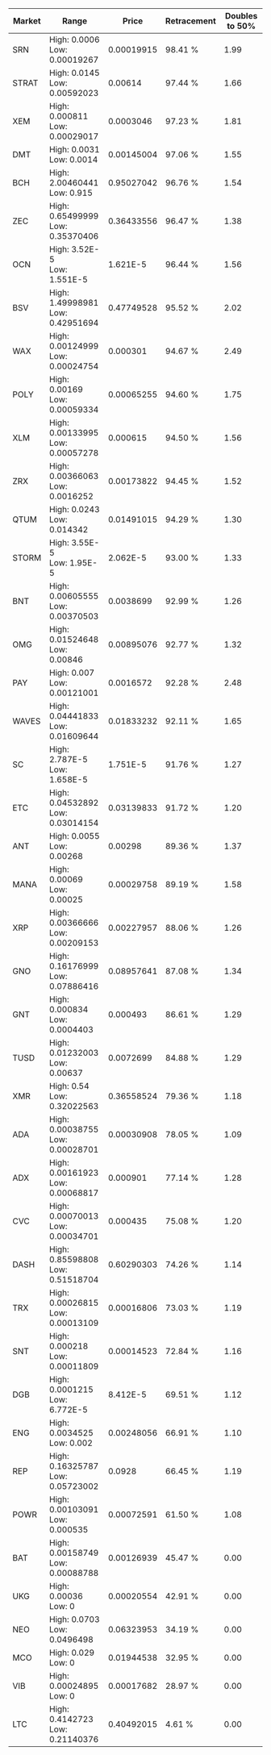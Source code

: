 | Market | Range | Price| Retracement | Doubles to 50% |
| --- | --- | --- | --- | --- |
| SRN | High: 0.0006<br />Low: 0.00019267 | 0.00019915 | 98.41 % | 1.99 |
| STRAT | High: 0.0145<br />Low: 0.00592023 | 0.00614 | 97.44 % | 1.66 |
| XEM | High: 0.000811<br />Low: 0.00029017 | 0.0003046 | 97.23 % | 1.81 |
| DMT | High: 0.0031<br />Low: 0.0014 | 0.00145004 | 97.06 % | 1.55 |
| BCH | High: 2.00460441<br />Low: 0.915 | 0.95027042 | 96.76 % | 1.54 |
| ZEC | High: 0.65499999<br />Low: 0.35370406 | 0.36433556 | 96.47 % | 1.38 |
| OCN | High: 3.52E-5<br />Low: 1.551E-5 | 1.621E-5 | 96.44 % | 1.56 |
| BSV | High: 1.49998981<br />Low: 0.42951694 | 0.47749528 | 95.52 % | 2.02 |
| WAX | High: 0.00124999<br />Low: 0.00024754 | 0.000301 | 94.67 % | 2.49 |
| POLY | High: 0.00169<br />Low: 0.00059334 | 0.00065255 | 94.60 % | 1.75 |
| XLM | High: 0.00133995<br />Low: 0.00057278 | 0.000615 | 94.50 % | 1.56 |
| ZRX | High: 0.00366063<br />Low: 0.0016252 | 0.00173822 | 94.45 % | 1.52 |
| QTUM | High: 0.0243<br />Low: 0.014342 | 0.01491015 | 94.29 % | 1.30 |
| STORM | High: 3.55E-5<br />Low: 1.95E-5 | 2.062E-5 | 93.00 % | 1.33 |
| BNT | High: 0.00605555<br />Low: 0.00370503 | 0.0038699 | 92.99 % | 1.26 |
| OMG | High: 0.01524648<br />Low: 0.00846 | 0.00895076 | 92.77 % | 1.32 |
| PAY | High: 0.007<br />Low: 0.00121001 | 0.0016572 | 92.28 % | 2.48 |
| WAVES | High: 0.04441833<br />Low: 0.01609644 | 0.01833232 | 92.11 % | 1.65 |
| SC | High: 2.787E-5<br />Low: 1.658E-5 | 1.751E-5 | 91.76 % | 1.27 |
| ETC | High: 0.04532892<br />Low: 0.03014154 | 0.03139833 | 91.72 % | 1.20 |
| ANT | High: 0.0055<br />Low: 0.00268 | 0.00298 | 89.36 % | 1.37 |
| MANA | High: 0.00069<br />Low: 0.00025 | 0.00029758 | 89.19 % | 1.58 |
| XRP | High: 0.00366666<br />Low: 0.00209153 | 0.00227957 | 88.06 % | 1.26 |
| GNO | High: 0.16176999<br />Low: 0.07886416 | 0.08957641 | 87.08 % | 1.34 |
| GNT | High: 0.000834<br />Low: 0.0004403 | 0.000493 | 86.61 % | 1.29 |
| TUSD | High: 0.01232003<br />Low: 0.00637 | 0.0072699 | 84.88 % | 1.29 |
| XMR | High: 0.54<br />Low: 0.32022563 | 0.36558524 | 79.36 % | 1.18 |
| ADA | High: 0.00038755<br />Low: 0.00028701 | 0.00030908 | 78.05 % | 1.09 |
| ADX | High: 0.00161923<br />Low: 0.00068817 | 0.000901 | 77.14 % | 1.28 |
| CVC | High: 0.00070013<br />Low: 0.00034701 | 0.000435 | 75.08 % | 1.20 |
| DASH | High: 0.85598808<br />Low: 0.51518704 | 0.60290303 | 74.26 % | 1.14 |
| TRX | High: 0.00026815<br />Low: 0.00013109 | 0.00016806 | 73.03 % | 1.19 |
| SNT | High: 0.000218<br />Low: 0.00011809 | 0.00014523 | 72.84 % | 1.16 |
| DGB | High: 0.0001215<br />Low: 6.772E-5 | 8.412E-5 | 69.51 % | 1.12 |
| ENG | High: 0.0034525<br />Low: 0.002 | 0.00248056 | 66.91 % | 1.10 |
| REP | High: 0.16325787<br />Low: 0.05723002 | 0.0928 | 66.45 % | 1.19 |
| POWR | High: 0.00103091<br />Low: 0.000535 | 0.00072591 | 61.50 % | 1.08 |
| BAT | High: 0.00158749<br />Low: 0.00088788 | 0.00126939 | 45.47 % | 0.00 |
| UKG | High: 0.00036<br />Low: 0 | 0.00020554 | 42.91 % | 0.00 |
| NEO | High: 0.0703<br />Low: 0.0496498 | 0.06323953 | 34.19 % | 0.00 |
| MCO | High: 0.029<br />Low: 0 | 0.01944538 | 32.95 % | 0.00 |
| VIB | High: 0.00024895<br />Low: 0 | 0.00017682 | 28.97 % | 0.00 |
| LTC | High: 0.4142723<br />Low: 0.21140376 | 0.40492015 | 4.61 % | 0.00 |
